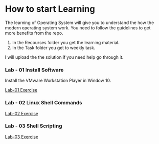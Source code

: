 # How to start Learning 

The learning of Operating System will give you to understand the how the modern operating system work. You need to follow the guidelines to  get more benefits from the repo. 

1. In the Recourses folder you get the learning material. 
2. In the Task folder you get to weekly task.

I will upload the the solution if you need help go through it. 

### Lab - 01 Install Software

Install the VMware Workstation Player in Window 10.

[Lab-01 Exercise](https://github.com/hamadhassan/Operating-System/tree/main/Lab-01)


### Lab - 02 Linux Shell Commands


[Lab-02 Exercise](https://github.com/hamadhassan/Operating-System/tree/main/Lab-02)

### Lab - 03 Shell Scripting

[Lab-03 Exercise](https://github.com/hamadhassan/Operating-System/tree/main/Lab-03)